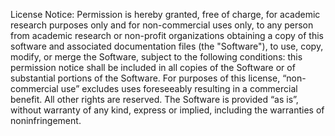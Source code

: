 License Notice: Permission is hereby granted, free of charge, for academic research purposes only and for non-commercial uses only, to any person from academic research or non-profit organizations obtaining a copy of this software and associated documentation files (the "Software"), to use, copy, modify, or merge the Software, subject to the following conditions: this permission notice shall be included in all copies of the Software or of substantial portions of the Software.
For purposes of this license, “non-commercial use” excludes uses foreseeably resulting in a commercial benefit. 
All other rights are reserved.
The Software is provided “as is”, without warranty of any kind, express or implied, including the warranties of noninfringement.
